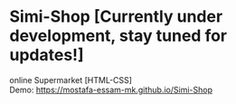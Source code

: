 # Simi-Shop [Currently under development, stay tuned for updates!]
online Supermarket [HTML-CSS]<br>
Demo: https://mostafa-essam-mk.github.io/Simi-Shop
